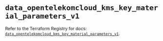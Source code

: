 # `data_opentelekomcloud_kms_key_material_parameters_v1`

Refer to the Terraform Registry for docs: [`data_opentelekomcloud_kms_key_material_parameters_v1`](https://registry.terraform.io/providers/opentelekomcloud/opentelekomcloud/1.36.26/docs/data-sources/kms_key_material_parameters_v1).
